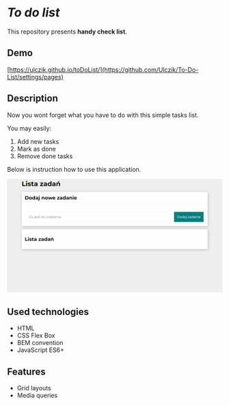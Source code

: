 # *To do list*
This repository presents **handy check list**.

## Demo
[https://ulczik.github.io/toDoList/](https://github.com/Ulczik/To-Do-List/settings/pages)

## Description
Now you wont forget what you have to do with this simple tasks list.

You may easily:
1. Add new tasks
2. Mark as done
3. Remove done tasks

Below is instruction how to use this application.

![howToUse](images/AnimationGif.gif)

## Used technologies
- HTML
- CSS Flex Box
- BEM convention
- JavaScript ES6+	

## Features
- Grid layouts
- Media queries
